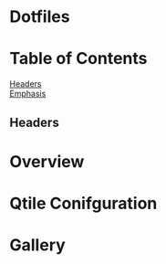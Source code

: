 # Dotfiles

# Table of Contents
[Headers](#headers)  
[Emphasis](#emphasis)  
<a name="headers"/>
## Headers
# Overview

# Qtile Conifguration

# Gallery
